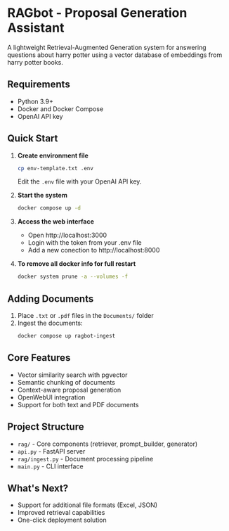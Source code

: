 # RAGbot - Proposal Generation Assistant

A lightweight Retrieval-Augmented Generation system for answering questions about harry potter using a vector database of embeddings from harry potter books.

## Requirements

- Python 3.9+
- Docker and Docker Compose
- OpenAI API key

## Quick Start

1. **Create environment file**
   ```bash
   cp env-template.txt .env
   ```
   Edit the `.env` file with your OpenAI API key.

2. **Start the system**
   ```bash
   docker compose up -d
   ```

3. **Access the web interface**
   - Open http://localhost:3000
   - Login with the token from your .env file
   - Add a new conection to http://localhost:8000

4. **To remove all docker info for full restart**
   ```bash
   docker system prune -a --volumes -f
   ```

## Adding Documents

1. Place `.txt` or `.pdf` files in the `Documents/` folder
2. Ingest the documents:
   ```bash
   docker compose up ragbot-ingest
   ```

## Core Features

- Vector similarity search with pgvector
- Semantic chunking of documents
- Context-aware proposal generation
- OpenWebUI integration
- Support for both text and PDF documents

## Project Structure

- `rag/` - Core components (retriever, prompt_builder, generator)
- `api.py` - FastAPI server
- `rag/ingest.py` - Document processing pipeline
- `main.py` - CLI interface

## What's Next?

- Support for additional file formats (Excel, JSON)
- Improved retrieval capabilities
- One-click deployment solution
